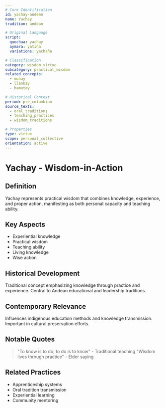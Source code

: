 ```yaml
---
# Core Identification
id: yachay-andean
name: Yachay
tradition: andean

# Original Language
script:
  quechua: yachay
  aymara: yatiña
  variations: yachaña

# Classification
category: wisdom_virtue
subcategory: practical_wisdom
related_concepts:
  - munay
  - llankay
  - hamutay

# Historical Context
period: pre_columbian
source_texts:
  - oral_traditions
  - teaching_practices
  - wisdom_traditions

# Properties
type: virtue
scope: personal_collective
orientation: active
---
```


# Yachay - Wisdom-in-Action

## Definition
Yachay represents practical wisdom that combines knowledge, experience, and proper action, manifesting as both personal capacity and teaching ability.

## Key Aspects
- Experiential knowledge
- Practical wisdom
- Teaching ability
- Living knowledge
- Wise action

## Historical Development
Traditional concept emphasizing knowledge through practice and experience. Central to Andean educational and leadership traditions.

## Contemporary Relevance
Influences indigenous education methods and knowledge transmission. Important in cultural preservation efforts.

## Notable Quotes
> "To know is to do; to do is to know" - Traditional teaching
> "Wisdom lives through practice" - Elder saying

## Related Practices
- Apprenticeship systems
- Oral tradition transmission
- Experiential learning
- Community mentoring